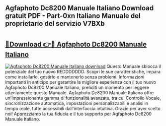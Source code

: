 ## Agfaphoto Dc8200 Manuale Italiano Download gratuit PDF - Part-0xn Italiano Manuale del proprietario del servizio V7BXb

# <h2><a href="http://dfbqoz.blite.top/?on=Agfaphoto+Dc8200+Manuale+Italiano">🔗Download 👉🔴 Agfaphoto Dc8200 Manuale Italiano</a></h2>

[![Agfaphoto Dc8200 Manuale Italiano download](https://i.imgur.com/lujVjoI.png)](http://dfbqoz.blite.top/?on=Agfaphoto+Dc8200+Manuale+Italiano)
Questo Manuale sblocca il potenziale del tuo nuovo REDDDDDDD. Scopri le sue caratteristiche, impara come installarlo, gestirlo e mantenerlo senza problemi. Informazioni importanti in anticipo per garantire la migliore esperienza con il tuo nuovo Agfaphoto Dc8200 Manuale Italiano, prenditi un momento per leggere attentamente questo Manuale. Agfaphoto Dc8200 Manuale Italiano offre un'impressionante gamma di funzionalità avanzate, tra cui Controllo Vocale, sincronizzazione automatica, impostazioni personalizzabili e analisi in tempo reale, tutte accessibili dall'interfaccia intuitiva. Grazie per aver scelto noi! Apprezziamo la tua fiducia e il tuo supporto per Agfaphoto Dc8200 Manuale Italiano.
